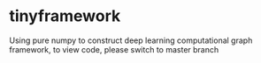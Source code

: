 # tinyframework
Using pure numpy to construct deep learning computational graph framework, to view code, please switch to master branch

